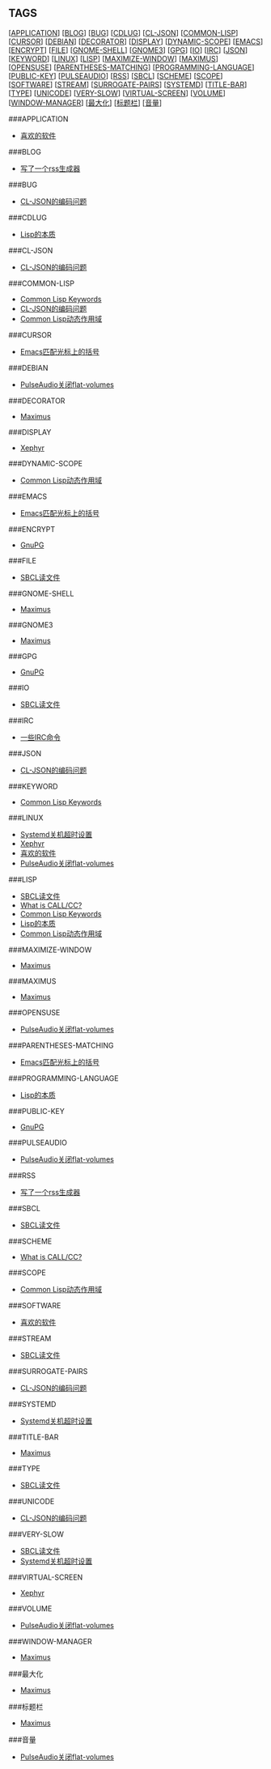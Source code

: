 TAGS
----

[[APPLICATION](#APPLICATION)] [[BLOG](#BLOG)] [[BUG](#BUG)] [[CDLUG](#CDLUG)] [[CL-JSON](#CL-JSON)] [[COMMON-LISP](#COMMON-LISP)] [[CURSOR](#CURSOR)] [[DEBIAN](#DEBIAN)] [[DECORATOR](#DECORATOR)] [[DISPLAY](#DISPLAY)] [[DYNAMIC-SCOPE](#DYNAMIC-SCOPE)] [[EMACS](#EMACS)] [[ENCRYPT](#ENCRYPT)] [[FILE](#FILE)] [[GNOME-SHELL](#GNOME-SHELL)] [[GNOME3](#GNOME3)] [[GPG](#GPG)] [[IO](#IO)] [[IRC](#IRC)] [[JSON](#JSON)] [[KEYWORD](#KEYWORD)] [[LINUX](#LINUX)] [[LISP](#LISP)] [[MAXIMIZE-WINDOW](#MAXIMIZE-WINDOW)] [[MAXIMUS](#MAXIMUS)] [[OPENSUSE](#OPENSUSE)] [[PARENTHESES-MATCHING](#PARENTHESES-MATCHING)] [[PROGRAMMING-LANGUAGE](#PROGRAMMING-LANGUAGE)] [[PUBLIC-KEY](#PUBLIC-KEY)] [[PULSEAUDIO](#PULSEAUDIO)] [[RSS](#RSS)] [[SBCL](#SBCL)] [[SCHEME](#SCHEME)] [[SCOPE](#SCOPE)] [[SOFTWARE](#SOFTWARE)] [[STREAM](#STREAM)] [[SURROGATE-PAIRS](#SURROGATE-PAIRS)] [[SYSTEMD](#SYSTEMD)] [[TITLE-BAR](#TITLE-BAR)] [[TYPE](#TYPE)] [[UNICODE](#UNICODE)] [[VERY-SLOW](#VERY-SLOW)] [[VIRTUAL-SCREEN](#VIRTUAL-SCREEN)] [[VOLUME](#VOLUME)] [[WINDOW-MANAGER](#WINDOW-MANAGER)] [[最大化](#最大化)] [[标题栏](#标题栏)] [[音量](#音量)] 

###APPLICATION<a name="APPLICATION"/>

* [喜欢的软件](./02_favorite_software.md)

###BLOG<a name="BLOG"/>

* [写了一个rss生成器](./08_rss.md)

###BUG<a name="BUG"/>

* [CL-JSON的编码问题](./CL-JSON的编码问题.md)

###CDLUG<a name="CDLUG"/>

* [Lisp的本质](./05_essence_of_lisp.md)

###CL-JSON<a name="CL-JSON"/>

* [CL-JSON的编码问题](./CL-JSON的编码问题.md)

###COMMON-LISP<a name="COMMON-LISP"/>

* [Common Lisp Keywords](./04_common_lisp_keywords.md)
* [CL-JSON的编码问题](./CL-JSON的编码问题.md)
* [Common Lisp动态作用域](./CommonLisp动态作用域.md)

###CURSOR<a name="CURSOR"/>

* [Emacs匹配光标上的括号](./03_emacs_matching_parens_ON_cursor.md)

###DEBIAN<a name="DEBIAN"/>

* [PulseAudio关闭flat-volumes](./PulseAudio关闭flat-volumes.md)

###DECORATOR<a name="DECORATOR"/>

* [Maximus](./01_maximus.md)

###DISPLAY<a name="DISPLAY"/>

* [Xephyr](./Xephyr.md)

###DYNAMIC-SCOPE<a name="DYNAMIC-SCOPE"/>

* [Common Lisp动态作用域](./CommonLisp动态作用域.md)

###EMACS<a name="EMACS"/>

* [Emacs匹配光标上的括号](./03_emacs_matching_parens_ON_cursor.md)

###ENCRYPT<a name="ENCRYPT"/>

* [GnuPG](./07_gpg.md)

###FILE<a name="FILE"/>

* [SBCL读文件](./06_sbcl_reading_file.md)

###GNOME-SHELL<a name="GNOME-SHELL"/>

* [Maximus](./01_maximus.md)

###GNOME3<a name="GNOME3"/>

* [Maximus](./01_maximus.md)

###GPG<a name="GPG"/>

* [GnuPG](./07_gpg.md)

###IO<a name="IO"/>

* [SBCL读文件](./06_sbcl_reading_file.md)

###IRC<a name="IRC"/>

* [一些IRC命令](./irc-commands.md)

###JSON<a name="JSON"/>

* [CL-JSON的编码问题](./CL-JSON的编码问题.md)

###KEYWORD<a name="KEYWORD"/>

* [Common Lisp Keywords](./04_common_lisp_keywords.md)

###LINUX<a name="LINUX"/>

* [Systemd关机超时设置](./systemd_timeout.md)
* [Xephyr](./Xephyr.md)
* [喜欢的软件](./02_favorite_software.md)
* [PulseAudio关闭flat-volumes](./PulseAudio关闭flat-volumes.md)

###LISP<a name="LISP"/>

* [SBCL读文件](./06_sbcl_reading_file.md)
* [What is CALL/CC?](./00_what_is_call_cc.md)
* [Common Lisp Keywords](./04_common_lisp_keywords.md)
* [Lisp的本质](./05_essence_of_lisp.md)
* [Common Lisp动态作用域](./CommonLisp动态作用域.md)

###MAXIMIZE-WINDOW<a name="MAXIMIZE-WINDOW"/>

* [Maximus](./01_maximus.md)

###MAXIMUS<a name="MAXIMUS"/>

* [Maximus](./01_maximus.md)

###OPENSUSE<a name="OPENSUSE"/>

* [PulseAudio关闭flat-volumes](./PulseAudio关闭flat-volumes.md)

###PARENTHESES-MATCHING<a name="PARENTHESES-MATCHING"/>

* [Emacs匹配光标上的括号](./03_emacs_matching_parens_ON_cursor.md)

###PROGRAMMING-LANGUAGE<a name="PROGRAMMING-LANGUAGE"/>

* [Lisp的本质](./05_essence_of_lisp.md)

###PUBLIC-KEY<a name="PUBLIC-KEY"/>

* [GnuPG](./07_gpg.md)

###PULSEAUDIO<a name="PULSEAUDIO"/>

* [PulseAudio关闭flat-volumes](./PulseAudio关闭flat-volumes.md)

###RSS<a name="RSS"/>

* [写了一个rss生成器](./08_rss.md)

###SBCL<a name="SBCL"/>

* [SBCL读文件](./06_sbcl_reading_file.md)

###SCHEME<a name="SCHEME"/>

* [What is CALL/CC?](./00_what_is_call_cc.md)

###SCOPE<a name="SCOPE"/>

* [Common Lisp动态作用域](./CommonLisp动态作用域.md)

###SOFTWARE<a name="SOFTWARE"/>

* [喜欢的软件](./02_favorite_software.md)

###STREAM<a name="STREAM"/>

* [SBCL读文件](./06_sbcl_reading_file.md)

###SURROGATE-PAIRS<a name="SURROGATE-PAIRS"/>

* [CL-JSON的编码问题](./CL-JSON的编码问题.md)

###SYSTEMD<a name="SYSTEMD"/>

* [Systemd关机超时设置](./systemd_timeout.md)

###TITLE-BAR<a name="TITLE-BAR"/>

* [Maximus](./01_maximus.md)

###TYPE<a name="TYPE"/>

* [SBCL读文件](./06_sbcl_reading_file.md)

###UNICODE<a name="UNICODE"/>

* [CL-JSON的编码问题](./CL-JSON的编码问题.md)

###VERY-SLOW<a name="VERY-SLOW"/>

* [SBCL读文件](./06_sbcl_reading_file.md)
* [Systemd关机超时设置](./systemd_timeout.md)

###VIRTUAL-SCREEN<a name="VIRTUAL-SCREEN"/>

* [Xephyr](./Xephyr.md)

###VOLUME<a name="VOLUME"/>

* [PulseAudio关闭flat-volumes](./PulseAudio关闭flat-volumes.md)

###WINDOW-MANAGER<a name="WINDOW-MANAGER"/>

* [Maximus](./01_maximus.md)

###最大化<a name="最大化"/>

* [Maximus](./01_maximus.md)

###标题栏<a name="标题栏"/>

* [Maximus](./01_maximus.md)

###音量<a name="音量"/>

* [PulseAudio关闭flat-volumes](./PulseAudio关闭flat-volumes.md)

